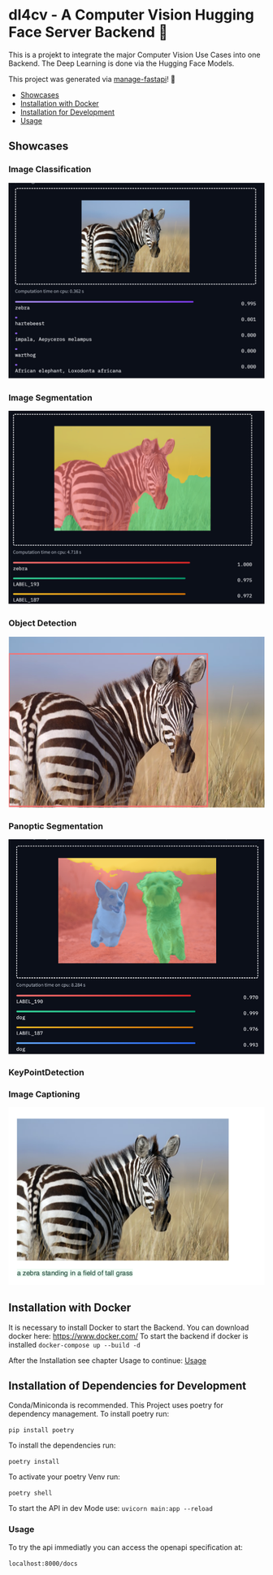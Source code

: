 # dl4cv -  A Computer Vision Hugging Face Server Backend :rocket:

This is a projekt to integrate the major Computer Vision Use Cases into one Backend. The Deep Learning is  done via the
Hugging Face Models.

This project was generated via [manage-fastapi](https://ycd.github.io/manage-fastapi/)! :tada:


  - [Showcases](#showcases)
  - [Installation with Docker](#installation-with-docker)
  - [Installation for Development](#installation-of-dependencies-for-development)
  - [Usage](#usage)


## Showcases

### Image Classification
![Example Result for Classification](Ressources/classification.png)

### Image Segmentation
![Example Result for Segmentation](Ressources/segmentation.png)

### Object Detection
![Example Result for Object Detection](Ressources/object_detection.png)

### Panoptic Segmentation
![Example Result for Panoptic Segmentation](Ressources/pan_segmentation.png)

### KeyPointDetection

### Image Captioning
![Example Result for Image Captioning](Ressources/image_capitoning.png)



## Installation with Docker

It is necessary to install Docker to start the Backend. You can download docker here: https://www.docker.com/
To start the backend if docker is installed
```docker-compose up --build -d```

After the Installation see chapter Usage to continue: [Usage](#usage)


## Installation of Dependencies for Development
Conda/Miniconda is recommended. This Project uses poetry for dependency management. To install poetry run:

```pip install poetry```

To install the dependencies run:

```poetry install```

To activate your poetry Venv run:

```poetry shell```

To start the API in dev Mode use:
```uvicorn main:app --reload```


###  Usage

To try the api immediatly you can access the openapi specification at:

```localhost:8000/docs```
